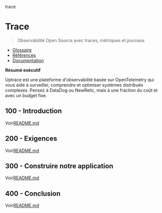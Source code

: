 trace

# Trace

> Observabilité Open Source avec traces, métriques et journaux

-   [Glossaire](./GLOSSARY.md)
-   [Références](./REFERENCES.md)
-   [Documentation](./DOCUMENTATION.md)

**Résumé exécutif**

Uptrace est une plateforme d'observabilité basée sur OpenTelemetry qui vous aide à surveiller, comprendre et optimiser
systèmes distribués complexes. Pensez à DataDog ou NewRelic, mais à une fraction du coût et avec un budget fixe.

## 100 - Introduction

Voir[README.md](./100/README.md)

## 200 - Exigences

Voir[README.md](./200/README.md)

## 300 - Construire notre application

Voir[README.md](./300/README.md)

## 400 - Conclusion

Voir[README.md](./400/README.md)
